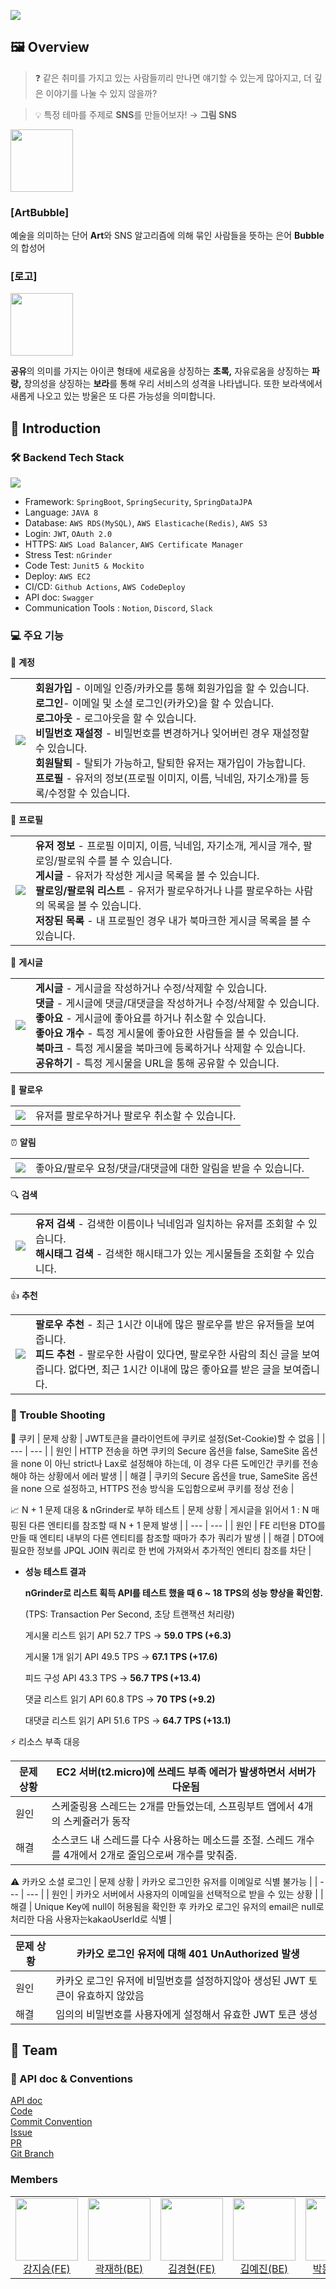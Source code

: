 ![](https://velog.velcdn.com/images/jiseung/post/eb6f06c5-13bc-4346-af1d-4f9962b6139f/image.png)

## 🖼 Overview

> ❓ 같은 취미를 가지고 있는 사람들끼리 만나면 얘기할 수 있는게 많아지고, 더 깊은 이야기를 나눌 수 있지 않을까?

>💡 특정 테마를 주제로 **SNS**를 만들어보자! → **그림 SNS**

<img width="100px" src="https://s3.us-west-2.amazonaws.com/secure.notion-static.com/d3156e99-4f78-4dd4-8b7b-f368f4c3050a/qwerqwer.png?X-Amz-Algorithm=AWS4-HMAC-SHA256&X-Amz-Content-Sha256=UNSIGNED-PAYLOAD&X-Amz-Credential=AKIAT73L2G45EIPT3X45%2F20230309%2Fus-west-2%2Fs3%2Faws4_request&X-Amz-Date=20230309T022027Z&X-Amz-Expires=86400&X-Amz-Signature=758495cff74222b9155d45d648acaea14bef6302c1cc9f18a31947e2ef6f5f0e&X-Amz-SignedHeaders=host&response-content-disposition=filename%3D%22qwerqwer.png%22&x-id=GetObject" />

### [ArtBubble]

예술을 의미하는 단어  **Art**와 SNS 알고리즘에 의해 묶인 사람들을 뜻하는 은어  **Bubble**의 합성어

### [로고]

<img width="100px" src="https://velog.velcdn.com/images/jiseung/post/567372c3-6dcf-4f9c-8413-373b97ae719b/image.png" />

**공유**의 의미를 가지는 아이콘 형태에
새로움을 상징하는  **초록,**  자유로움을 상징하는  **파랑,**  창의성을 상징하는  **보라**를 통해 우리 서비스의 성격을 나타냅니다.
또한 보라색에서 새롭게 나오고 있는 방울은 또 다른 가능성을 의미합니다.

## 📖 Introduction

### 🛠️ Backend Tech Stack

![](https://github.com/DevTraces/BackEnd/assets/81020108/52d76c7f-50dc-4a97-9f3b-c85413d62372)

- Framework: `SpringBoot`, `SpringSecurity`, `SpringDataJPA`
- Language: `JAVA 8`
- Database: `AWS RDS(MySQL)`, `AWS Elasticache(Redis)`, `AWS S3`
- Login: `JWT`, `OAuth 2.0`
- HTTPS: `AWS Load Balancer`, `AWS Certificate Manager`
- Stress Test: `nGrinder`
- Code Test: `Junit5 & Mockito`
- Deploy: `AWS EC2`
- CI/CD: `Github Actions`, `AWS CodeDeploy`
- API doc: `Swagger`
- Communication Tools : `Notion`, `Discord`, `Slack`


### 💻 주요 기능


🔑  **계정**
<table>
  <tr>
    <td max-width="500px">
      <img src="https://velog.velcdn.com/images/jiseung/post/3208d91f-0521-406b-9ba4-8555c674cf58/image.png" />
    </td>
    <td>
      <b>회원가입</b> - 이메일 인증/카카오를 통해 회원가입을 할 수 있습니다.<br>
      <b>로그인</b>- 이메일 및 소셜 로그인(카카오)을 할 수 있습니다.<br>
      <b>로그아웃</b> - 로그아웃을 할 수 있습니다.<br>
      <b>비밀번호 재설정</b> - 비밀번호를 변경하거나 잊어버린 경우 재설정할 수 있습니다.<br>
      <b>회원탈퇴</b> - 탈퇴가 가능하고, 탈퇴한 유저는 재가입이 가능합니다.<br>
      <b>프로필</b> - 유저의 정보(프로필 이미지, 이름, 닉네임, 자기소개)를 등록/수정할 수 있습니다.
    </td>
  </tr>
</table>

👤  **프로필**

<table>
  <tr>
    <td max-width="500px" >
      <img src="https://velog.velcdn.com/images/jiseung/post/1f7bfea2-5403-410e-9964-da4752bffc70/image.png" />
    </td>
    <td>
      <b>유저 정보</b> - 프로필 이미지, 이름, 닉네임, 자기소개, 게시글 개수, 팔로잉/팔로워 수를 볼 수 있습니다.<br>
      <b>게시글</b> - 유저가 작성한 게시글 목록을 볼 수 있습니다.<br>
      <b>팔로잉/팔로워 리스트</b> - 유저가 팔로우하거나 나를 팔로우하는 사람의 목록을 볼 수 있습니다.<br>
      <b>저장된 목록</b> - 내 프로필인 경우 내가 북마크한 게시글 목록을 볼 수 있습니다.
    </td>
  </tr>
</table>

📌  **게시글**

<table>
  <tr>
    <td max-width="500px" >
      <img src="https://velog.velcdn.com/images/jiseung/post/ad493aa1-720d-494b-b427-a025ec5e1517/image.png" />
    </td>
    <td>
      <b>게시글</b> - 게시글을 작성하거나 수정/삭제할 수 있습니다.<br>
      <b>댓글</b> - 게시글에 댓글/대댓글을 작성하거나 수정/삭제할 수 있습니다.<br>
      <b>좋아요</b> - 게시글에 좋아요를 하거나 취소할 수 있습니다.<br>
      <b>좋아요 개수</b> - 특정 게시물에 좋아요한 사람들을 볼 수 있습니다.<br>
      <b>북마크</b> - 특정 게시물을 북마크에 등록하거나 삭제할 수 있습니다.<br>
      <b>공유하기</b> - 특정 게시물을 URL을 통해 공유할 수 있습니다.<br>
    </td>
  </tr>
</table>

🤝 **팔로우**

<table>
  <tr>
    <td max-width="500px" >
      <img src="https://velog.velcdn.com/images/jiseung/post/d9773f7a-4015-4fbb-a55b-e45b5c2bad40/image.png" />
    </td>
    <td>유저를 팔로우하거나 팔로우 취소할 수 있습니다.</td>
  </tr>
</table>

⏰  **알림**

<table>
  <tr>
    <td max-width="500px" >
      <img src="https://velog.velcdn.com/images/jiseung/post/9d48bc9a-1887-4d80-bfa5-26a49a7dc6bd/image.png" />
    </td>
    <td>좋아요/팔로우 요청/댓글/대댓글에 대한 알림을 받을 수 있습니다.</td>
  </tr>
</table>

🔍  **검색**

<table>
  <tr>
    <td max-width="500px">
      <img src="https://velog.velcdn.com/images/jiseung/post/8a1cfb6f-9b26-44d0-af92-4fe97744b176/image.png" />
    </td>
    <td>
      <b>유저 검색</b> - 검색한 이름이나 닉네임과 일치하는 유저를 조회할 수 있습니다.<br>
      <b>해시태그 검색</b> - 검색한 해시태그가 있는 게시물들을 조회할 수 있습니다.
    </td>
  </tr>
</table>

👍  **추천**

<table>
  <tr>
    <td max-width="500px">
      <img src="https://velog.velcdn.com/images/jiseung/post/7e007551-b006-4752-8885-76895bb157b3/image.png" />
    </td>
    <td>
      <b>팔로우 추천</b> - 최근 1시간 이내에 많은 팔로우를 받은 유저들을 보여줍니다.<br>
      <b>피드 추천</b> - 팔로우한 사람이 있다면, 팔로우한 사람의 최신 글을 보여줍니다.
    없다면, 최근 1시간 이내에 많은 좋아요를 받은 글을 보여줍니다.
    </td>
  </tr>
</table>

    
### 🔫 Trouble Shooting
🍪 쿠키
| 문제 상황 | JWT토큰을 클라이언트에 쿠키로 설정(Set-Cookie)할 수 없음 |
| --- | --- |
| 원인 | HTTP 전송을 하면 쿠키의 Secure 옵션을 false, SameSite 옵션을 none 이 아닌 strict나 Lax로 설정해야 하는데, 이 경우 다른 도메인간 쿠키를 전송해야 하는 상황에서 에러 발생 |
| 해결 | 쿠키의 Secure 옵션을 true, SameSite 옵션을 none 으로 설정하고, HTTPS 전송 방식을 도입함으로써 쿠키를 정상 전송 |

📈 N + 1 문제 대응 & nGrinder로 부하 테스트
| 문제 상황 | 게시글을 읽어서 1 : N 매핑된 다른 엔티티를 참조할 때 N + 1 문제 발생 |
| --- | --- |
| 원인 | FE 리턴용 DTO를 만들 때 엔티티 내부의 다른 엔티티를 참조할 때마가 추가 쿼리가 발생 |
| 해결 | DTO에 필요한 정보를 JPQL JOIN 쿼리로 한 번에 가져와서 추가적인 엔티티 참조를 차단 |
- **성능 테스트 결과**
    
     **nGrinder로 리스트 획득 API를 테스트 했을 때 6 ~ 18 TPS의 성능 향상을 확인함.**
    
    (TPS: Transaction Per Second, 초당 트랜잭션 처리량)
    
    게시물 리스트 읽기 API  52.7 TPS   -> **59.0 TPS (+6.3)**
    
    게시물 1개 읽기 API       49.5 TPS   -> **67.1 TPS (+17.6)**
    
    피드 구성 API                43.3 TPS   -> **56.7 TPS (+13.4)**
    
    댓글 리스트 읽기 API     60.8 TPS   -> **70 TPS (+9.2)**
    
    대댓글 리스트 읽기 API  51.6 TPS   -> **64.7 TPS (+13.1)**
    
⚡ 리소스 부족 대응

| 문제 상황 | EC2 서버(t2.micro)에 쓰레드 부족 에러가 발생하면서 서버가 다운됨 |
| --- | --- |
| 원인 | 스케줄링용 스레드는 2개를 만들었는데, 스프링부트 앱에서 4개의 스케쥴러가 동작 |
| 해결 | 소스코드 내 스레드를 다수 사용하는 메소드를 조절. 스레드 개수를 4개에서 2개로 줄임으로써 개수를 맞춰줌. |

⚠️ 카카오 소셜 로그인 
| 문제 상황 | 카카오 로그인한 유저를 이메일로 식별 불가능 |
| --- | --- |
| 원인 | 카카오 서버에서 사용자의 이메일을 선택적으로 받을 수 있는 상황 |
| 해결 | Unique Key에 null이 허용됨을 확인한 후 카카오 로그인 유저의 email은 null로 처리한 다음 사용자는kakaoUserId로 식별 |

| 문제 상황 | 카카오 로그인 유저에 대해 401 UnAuthorized  발생 |
| --- | --- |
| 원인 | 카카오 로그인 유저에 비밀번호를 설정하지않아 생성된 JWT 토큰이 유효하지 않았음 |
| 해결 | 임의의 비밀번호를 사용자에게 설정해서 유효한 JWT 토큰 생성 |


## 👋 Team

### 📜 API doc & Conventions
[API doc](https://dev-traces.notion.site/API-666199dae3824b40bf38279a3aefe35f?pvs=4)<br>
[Code](https://www.notion.so/Code-2300a47af82f41d280d5a0b4957962ef)<br>
[Commit Convention](https://www.notion.so/Commit-Convention-48048f6c01ec4fecb08ad09fb4c8274f)<br>
[Issue](https://www.notion.so/Issue-dff43daa80d14af89880593a3eb39851)<br>
[PR](https://www.notion.so/PR-9bfa3b0d54c3410ebdbaa9ef0df292fb)<br>
[Git Branch](https://www.notion.so/Git-Branch-6b8d978afc424d678949954404896de3)

### Members
<table>
  <tr>
  	<td align="center">
      <a href="https://github.com/jiseung-kang">
        <img
          src="https://avatars.githubusercontent.com/jiseung-kang"
          width="100px;"
        /><br />강지승(FE)</a><br />
    </td>
	<td align="center">
      <a href="https://github.com/gwakjaeha"><img
          src="https://avatars.githubusercontent.com/gwakjaeha"
          width="100px;" 
        /><br />곽재하(BE)</a><br />
    </td>
    <td align="center">
      <a href="https://github.com/codeisneverodd">
        <img
          src="https://avatars.githubusercontent.com/codeisneverodd"
          width="100px;"
        /><br />김경현(FE)</a><br />
    </td>
    <td align="center">
      <a href="https://github.com/heyazoo1007">
        <img
          src="https://avatars.githubusercontent.com/heyazoo1007"
          width="100px;"
        /><br />김예진(BE)</a><br />
    </td>
    <td align="center">
      <a href="https://github.com/DongvinPark">
        <img
          src="https://avatars.githubusercontent.com/DongvinPark"
          width="100px;"
        /><br />박동빈(BE)</a><br />
    </td>
  </tr>
</table>
